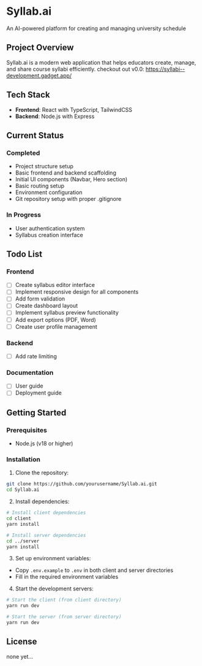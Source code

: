 # Syllab.ai

An AI-powered platform for creating and managing university schedule

## Project Overview

Syllab.ai is a modern web application that helps educators create, manage, and share course syllabi efficiently.
checkout out v0.0: https://syllabi--development.gadget.app/ 

## Tech Stack

- **Frontend**: React with TypeScript, TailwindCSS
- **Backend**: Node.js with Express

## Current Status

### Completed

- Project structure setup
- Basic frontend and backend scaffolding
- Initial UI components (Navbar, Hero section)
- Basic routing setup
- Environment configuration
- Git repository setup with proper .gitignore

### In Progress

- User authentication system
- Syllabus creation interface

## Todo List

### Frontend

- [ ] Create syllabus editor interface
- [ ] Implement responsive design for all components
- [ ] Add form validation
- [ ] Create dashboard layout
- [ ] Implement syllabus preview functionality
- [ ] Add export options (PDF, Word)
- [ ] Create user profile management

### Backend

- [ ] Add rate limiting

### Documentation

- [ ] User guide
- [ ] Deployment guide

## Getting Started

### Prerequisites

- Node.js (v18 or higher)

### Installation

1. Clone the repository:

```bash
git clone https://github.com/yourusername/Syllab.ai.git
cd Syllab.ai
```

2. Install dependencies:

```bash
# Install client dependencies
cd client
yarn install

# Install server dependencies
cd ../server
yarn install
```

3. Set up environment variables:

- Copy `.env.example` to `.env` in both client and server directories
- Fill in the required environment variables

4. Start the development servers:

```bash
# Start the client (from client directory)
yarn run dev

# Start the server (from server directory)
yarn run dev
```

## License

none yet...

